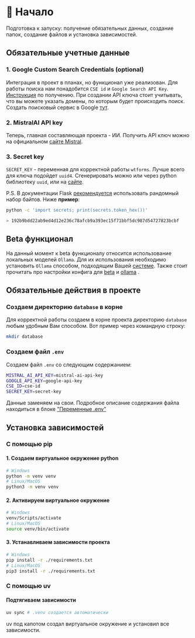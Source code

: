 # :memo: Начало

Подготовка к запуску: получение обязательных данных, создание папок, создание файлов и установка зависимостей.

## Обязательные учетные данные

### 1. Google Custom Search Credentials (optional)

Интеграция в проект в планах, но функционал уже реализован. Для работы поиска нам понадобится `CSE id` и `Google Search API Key`. [Инструкция](https://developers.google.com/custom-search/v1/overview?hl=ru) по получению. При создании API ключа стоит учитывать, что вы можете указать домены, по которым будет происходить поиск. Создать поисковый сервис в Google [тут](https://programmablesearchengine.google.com/controlpanel/all).

### 2. MistralAI API key

Теперь, главная составляющая проекта - ИИ. Получить API ключ можно на официальном [сайте Mistral](https://console.mistral.ai/api-keys/).

### 3. Secret key

`SECRET_KEY` - переменная для корректной работы `wtforms`. Лучше всего для ключа подойдет `uuid4`. Сгенерировать можно или через python библиотеку `uuid`, или на [сайте](https://www.uuidgenerator.net/version4).

P.S. В документации Flask [рекомендуется](https://flask.palletsprojects.com/en/stable/config/#SECRET_KEY) использовать рандомный набор байтов. Ниже **пример**:

```bash
python -c 'import secrets; print(secrets.token_hex())'

> 192b9bdd22ab9ed4d12e236c78afcb9a393ec15f71bbf5dc987d54727823bcbf
```

## Beta функционал

На данный момент к beta функционалу относится использование локальных моделей `Ollama`. Для их использования необходимо установить `Ollama` способом, подходящим Вашей [системе](https://ollama.com/download). Также стоит прочитать про настройки конфига для [beta](./config_settings.md#beta) и [ollama](./config_settings.md#ollama-beta) .

## Обязательные действия в проекте

### Создаем директорию `database` в корне

Для корректной работы создаем в корне проекта директорию `database` любым удобным Вам способом. Вот пример через командную строку:

```bash
mkdir database
```

### Создаем файл `.env`

Создаем файл `.env` со следующим содержанием:

```bash
MISTRAL_AI_API_KEY=mistral-ai-api-key
GOOGLE_API_KEY=google-api-key
CSE_ID=cse-id
SECRET_KEY=secret-key
```

Данные заменяем на свои. Подробное описание содержания файла находиться в блоке ["Переменные .env"](./dotenv_variables.md)

## Установка зависимостей

### С помощью pip

#### 1. Создаем виртуальное окружение python

```bash
# Windows
python -m venv venv
# Linux/MacOS
python3 -m venv venv
```

#### 2. Активируем виртуальное окружение

```bash
# Windows
venv/Scripts/activate
# Linux/MacOS
source venv/bin/activate
```

#### 3. Устанавливаем зависимости проекта

```bash
# Windows
pip install -r ./requirements.txt
# Linux/MacOS
pip3 install -r ./requirements.txt
```

### С помощью uv

#### Подтягиваем зависимости

```bash
uv sync # .venv создается автоматически
```

uv под капотом создал виртуальное окружение и установил все зависимости.
